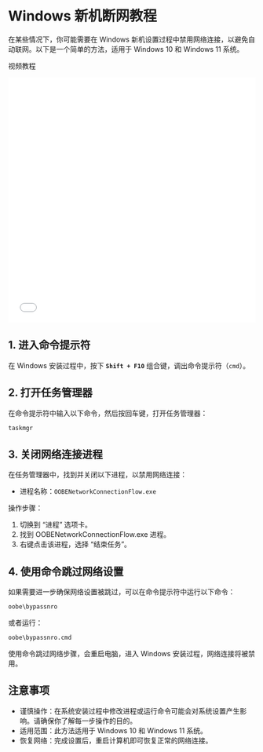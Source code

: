 # Windows 新机断网教程

在某些情况下，你可能需要在 Windows 新机设置过程中禁用网络连接，以避免自动联网。以下是一个简单的方法，适用于 Windows 10 和 Windows 11 系统。

视频教程
<iframe 
    src="//player.bilibili.com/player.html?bvid=BV1je4y1a7mg&page=1" 
    scrolling="no" 
    border="0" 
    frameborder="no" 
    framespacing="0" 
    allowfullscreen="true"
    sandbox="allow-top-navigation allow-same-origin allow-forms allow-scripts"
    width="100%"
    height="500px">
</iframe>


## 1. 进入命令提示符

在 Windows 安装过程中，按下 **`Shift + F10`** 组合键，调出命令提示符（`cmd`）。

## 2. 打开任务管理器

在命令提示符中输入以下命令，然后按回车键，打开任务管理器：

```bash
taskmgr
```

## 3. 关闭网络连接进程

在任务管理器中，找到并关闭以下进程，以禁用网络连接：

- 进程名称：`OOBENetworkConnectionFlow.exe`
  
操作步骤：
1. 切换到 “进程” 选项卡。
2. 找到 OOBENetworkConnectionFlow.exe 进程。
3. 右键点击该进程，选择 “结束任务”。

## 4. 使用命令跳过网络设置

如果需要进一步确保网络设置被跳过，可以在命令提示符中运行以下命令：

```bash
oobe\bypassnro
```

或者运行：

```bash
oobe\bypassnro.cmd
```

使用命令跳过网络步骤，会重启电脑，进入 Windows 安装过程，网络连接将被禁用。


## 注意事项

- 谨慎操作：在系统安装过程中修改进程或运行命令可能会对系统设置产生影响。请确保你了解每一步操作的目的。
- 适用范围：此方法适用于 Windows 10 和 Windows 11 系统。
- 恢复网络：完成设置后，重启计算机即可恢复正常的网络连接。